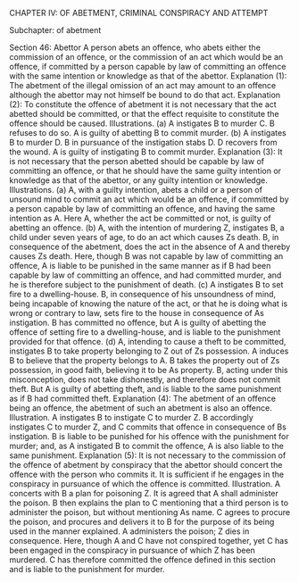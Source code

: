 CHAPTER IV: OF ABETMENT, CRIMINAL CONSPIRACY AND ATTEMPT

Subchapter: of abetment

Section 46: Abettor
A person abets an offence, who abets either the commission of an offence, or the commission of an act which would be an offence, if committed by a person capable by law of committing an offence with the same intention or knowledge as that of the abettor.
Explanation (1): The abetment of the illegal omission of an act may amount to an offence although the abettor may not himself be bound to do that act.
Explanation (2): To constitute the offence of abetment it is not necessary that the act abetted should be committed, or that the effect requisite to constitute the offence should be caused.
Illustrations.
(a) A instigates B to murder C. B refuses to do so. A is guilty of abetting B to commit murder. (b) A instigates B to murder D. B in pursuance of the instigation stabs D. D recovers from the wound. A is guilty of instigating B to commit murder.
Explanation (3): It is not necessary that the person abetted should be capable by law of committing an offence, or that he should have the same guilty intention or knowledge as that of the abettor, or any guilty intention or knowledge.
Illustrations.
(a) A, with a guilty intention, abets a child or a person of unsound mind to commit an act which would be an offence, if committed by a person capable by law of committing an offence, and having the same intention as A. Here A, whether the act be committed or not, is guilty of abetting an offence. (b) A, with the intention of murdering Z, instigates B, a child under seven years of age, to do an act which causes Zs death. B, in consequence of the abetment, does the act in the absence of A and thereby causes Zs death. Here, though B was not capable by law of committing an offence, A is liable to be punished in the same manner as if B had been capable by law of committing an offence, and had committed murder, and he is therefore subject to the punishment of death. (c) A instigates B to set fire to a dwelling-house. B, in consequence of his unsoundness of mind, being incapable of knowing the nature of the act, or that he is doing what is wrong or contrary to law, sets fire to the house in consequence of As instigation. B has committed no offence, but A is guilty of abetting the offence of setting fire to a dwelling-house, and is liable to the punishment provided for that offence. (d) A, intending to cause a theft to be committed, instigates B to take property belonging to Z out of Zs possession. A induces B to believe that the property belongs to A. B takes the property out of Zs possession, in good faith, believing it to be As property. B, acting under this misconception, does not take dishonestly, and therefore does not commit theft. But A is guilty of abetting theft, and is liable to the same punishment as if B had committed theft.
Explanation (4): The abetment of an offence being an offence, the abetment of such an abetment is also an offence.
Illustration.
A instigates B to instigate C to murder Z. B accordingly instigates C to murder Z, and C commits that offence in consequence of Bs instigation. B is liable to be punished for his offence with the punishment for murder; and, as A instigated B to commit the offence, A is also liable to the same punishment.
Explanation (5): It is not necessary to the commission of the offence of abetment by conspiracy that the abettor should concert the offence with the person who commits it. It is sufficient if he engages in the conspiracy in pursuance of which the offence is committed.
Illustration.
A concerts with B a plan for poisoning Z. It is agreed that A shall administer the poison. B then explains the plan to C mentioning that a third person is to administer the poison, but without mentioning As name. C agrees to procure the poison, and procures and delivers it to B for the purpose of its being used in the manner explained. A administers the poison; Z dies in consequence. Here, though A and C have not conspired together, yet C has been engaged in the conspiracy in pursuance of which Z has been murdered. C has therefore committed the offence defined in this section and is liable to the punishment for murder.


